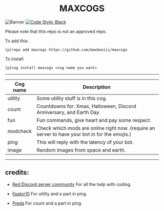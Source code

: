 <h1 align="center">MAXCOGS</h1>

<img src="https://i.imgur.com/9WesmVE.png" alt="Banner" style="max-width:100%;">

  <a href="https://github.com/ambv/black">
    <img src="https://img.shields.io/badge/code%20style-black-000000.svg" alt="Code Style: Black">
</a>

Please note that this repo is not an approved repo.

To add this: 

`[p]repo add maxcogs https://github.com/maxbooiii/maxcogs`

To install:

`[p]cog install maxcogs <cog name you want>`

---------------------------------------------------------------

<table>
<thead>
<tr>
<th>Cog name</th>
<th>Description</th>
</tr>
</thead>
<tbody>
<tr>
<td>utility</td>
<td>Some utility stuff is in this cog.</td>
</tr>
<tr>
<td>count</td>
<td>Countdowns for: Xmas, Halloween, Discord Anniversary, and Earth Day.</td>
</tr>
<tr>
<td>fun</td>
<td>Fun commands, give heart and pay some respect.</td>
</tr>
<td>modcheck</td>
<td>Check which mods are online right now. (require an server to have your bot in for the emojis.)</td>
</tr>
</tr>
<td>ping</td>
<td>This will reply with the latency of your bot.</td>
</tr>
</tr>
<td>image</td>
<td>Random images from space and earth.</td>
</tr>
</tbody>
</table>

----------------------------------------------------------------
## credits:
- [Red Discord server community](https://discord.gg/red) For all the help with coding. 

- [fixator10](https://github.com/fixator10/Fixator10-Cogs) For utility and a part in ping.

- [Preda](https://github.com/PredaaA/predacogs) For count and a part in ping.

